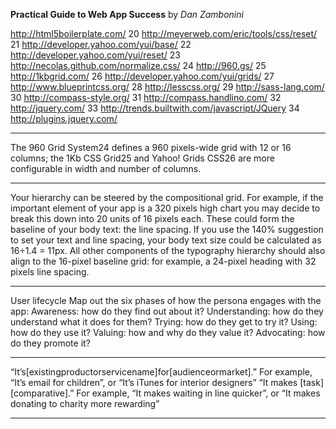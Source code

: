 **Practical Guide to Web App Success** by *Dan Zambonini*

http://html5boilerplate.com/ 20 http://meyerweb.com/eric/tools/css/reset/ 21 http://developer.yahoo.com/yui/base/ 22 http://developer.yahoo.com/yui/reset/ 23 http://necolas.github.com/normalize.css/ 24 http://960.gs/ 25 http://1kbgrid.com/ 26 http://developer.yahoo.com/yui/grids/ 27 http://www.blueprintcss.org/ 28 http://lesscss.org/ 29 http://sass-lang.com/ 30 http://compass-style.org/ 31 http://compass.handlino.com/ 32 http://jquery.com/ 33 http://trends.builtwith.com/javascript/JQuery 34 http://plugins.jquery.com/

---

The 960 Grid System24 defines a 960 pixels-wide grid with 12 or 16 columns; the 1Kb CSS Grid25 and Yahoo! Grids CSS26 are more configurable in width and number of columns.

---

Your hierarchy can be steered by the compositional grid. For example, if the important element of your app is a 320 pixels high chart you may decide to break this down into 20 units of 16 pixels each. These could form the baseline of your body text: the line spacing. If you use the 140% suggestion to set your text and line spacing, your body text size could be calculated as 16÷1.4 = 11px. All other components of the typography hierarchy should also align to the 16-pixel baseline grid: for example, a 24-pixel heading with 32 pixels line spacing. 

---

User lifecycle Map out the six phases of how the persona engages with the app: Awareness: how do they find out about it? Understanding: how do they understand what it does for them? Trying: how do they get to try it? Using: how do they use it? Valuing: how and why do they value it? Advocating: how do they promote it?

---

“It’s[existingproductorservicename]for[audienceormarket].” For example, “It’s email for children”, or “It’s iTunes for interior designers” “It makes [task] [comparative].” For example, “It makes waiting in line quicker”, or “It makes donating to charity more rewarding”

---

